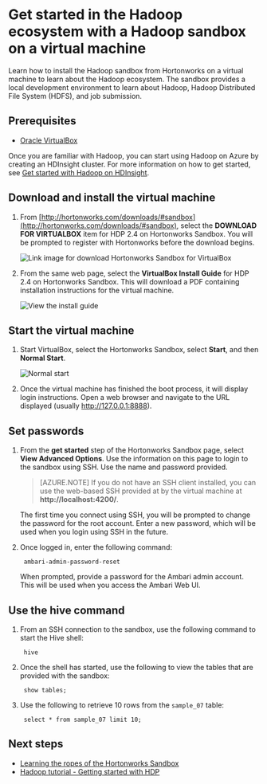 <properties
    pageTitle="Use a Hadoop sandbox to learn about Hadoop | Azure"
    description="To start learning about using the Hadoop ecosystem, you can set up a Hadoop sandbox from Hortonworks on an Azure virtual machine. "
    keywords="hadoop emulator,hadoop sandbox"
    editor="cgronlun"
    manager="jhubbard"
    services="hdinsight"
    author="nitinme"
    documentationcenter=""
    tags="azure-portal" />
<tags
    ms.assetid="6ad5bb58-8215-4e3d-a07f-07fcd8839cc6"
    ms.service="hdinsight"
    ms.workload="big-data"
    ms.tgt_pltfrm="na"
    ms.devlang="na"
    ms.topic="article"
    ms.date="08/24/2016"
    wacn.date=""
    ms.author="nitinme" />

# Get started in the Hadoop ecosystem with a Hadoop sandbox on a virtual machine
Learn how to install the Hadoop sandbox from Hortonworks on a virtual machine to learn about the Hadoop ecosystem. The sandbox provides a local development environment to learn about Hadoop, Hadoop Distributed File System (HDFS), and job submission.

## Prerequisites
* [Oracle VirtualBox](https://www.virtualbox.org/)

Once you are familiar with Hadoop, you can start using Hadoop on Azure by creating an HDInsight cluster. For more information on how to get started, see [Get started with Hadoop on HDInsight](/documentation/articles/hdinsight-hadoop-tutorial-get-started-windows-v1/).

## Download and install the virtual machine
1. From [http://hortonworks.com/downloads/#sandbox](http://hortonworks.com/downloads/#sandbox), select the **DOWNLOAD FOR VIRTUALBOX** item for HDP 2.4 on Hortonworks Sandbox. You will be prompted to register with Hortonworks before the download begins.
   
    ![Link image for download Hortonworks Sandbox for VirtualBox](./media/hdinsight-hadoop-emulator-get-started/download-sandbox.png)
2. From the same web page, select the **VirtualBox Install Guide** for HDP 2.4 on Hortonworks Sandbox. This will download a PDF containing installation instructions for the virtual machine.
   
    ![View the install guide](./media/hdinsight-hadoop-emulator-get-started/view-install-guide.png)

## Start the virtual machine
1. Start VirtualBox, select the Hortonworks Sandbox, select **Start**, and then **Normal Start**.
   
    ![Normal start](./media/hdinsight-hadoop-emulator-get-started/normal-start.png)
2. Once the virtual machine has finished the boot process, it will display login instructions. Open a web browser and navigate to the URL displayed (usually http://127.0.0.1:8888).

## Set passwords
1. From the **get started** step of the Hortonworks Sandbox page, select **View Advanced Options**. Use the information on this page to login to the sandbox using SSH. Use the name and password provided.
   
   > [AZURE.NOTE]
   > If you do not have an SSH client installed, you can use the web-based SSH provided at by the virtual machine at **http://localhost:4200/**.
   > 
   > 
   
    The first time you connect using SSH, you will be prompted to change the password for the root account. Enter a new password, which will be used when you login using SSH in the future.
2. Once logged in, enter the following command:
   
        ambari-admin-password-reset
   
    When prompted, provide a password for the Ambari admin account. This will be used when you access the Ambari Web UI.

## Use the hive command
1. From an SSH connection to the sandbox, use the following command to start the Hive shell:
   
        hive
2. Once the shell has started, use the following to view the tables that are provided with the sandbox:
   
        show tables;
3. Use the following to retrieve 10 rows from the `sample_07` table:
   
        select * from sample_07 limit 10;

## Next steps

* [Learning the ropes of the Hortonworks Sandbox](http://hortonworks.com/hadoop-tutorial/learning-the-ropes-of-the-hortonworks-sandbox/)
* [Hadoop tutorial - Getting started with HDP](http://hortonworks.com/hadoop-tutorial/hello-world-an-introduction-to-hadoop-hcatalog-hive-and-pig/)

